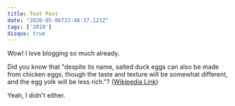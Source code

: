 ```yaml
---
title: Test Post
date: "2020-05-06T23:46:37.121Z"
tags: ['2019']
disqus: true
---
```


Wow! I love blogging so much already.

Did you know that "despite its name, salted duck eggs can also be made from
chicken eggs, though the taste and texture will be somewhat different, and the
egg yolk will be less rich."?
([Wikipedia Link](http://en.wikipedia.org/wiki/Salted_duck_egg))

Yeah, I didn't either.
